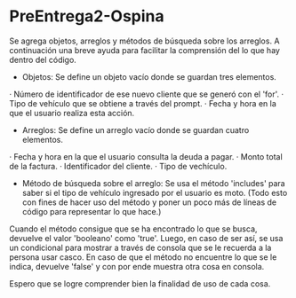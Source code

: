 # PreEntrega2-Ospina

Se agrega objetos, arreglos y métodos de búsqueda sobre los arreglos. A continuación una breve ayuda para facilitar la comprensión del lo que hay dentro del código.

- Objetos: Se define un objeto vacío donde se guardan tres elementos.

· Número de identificador de ese nuevo cliente que se generó con el 'for'.
· Tipo de vehículo que se obtiene a través del prompt.
· Fecha y hora en la que el usuario realiza esta acción.

- Arreglos: Se define un arreglo vacío donde se guardan cuatro elementos.

· Fecha y hora en la que el usuario consulta la deuda a pagar.
· Monto total de la factura.
· Identificador del cliente.
· Tipo de vechículo.

- Método de búsqueda sobre el arreglo: Se usa el método 'includes' para saber si el tipo de vehículo ingresado por el usuario es moto. (Todo esto con fines de hacer uso del método y poner un poco más de líneas de código para representar lo que hace.)

Cuando el método consigue que se ha encontrado lo que se busca, devuelve el valor 'booleano' como 'true'. Luego, en caso de ser así, se usa un condicional para mostrar a través de consola que se le recuerda a la persona usar casco. En caso de que el método no encuentre lo que se le indica, devuelve 'false' y con por ende muestra otra cosa en consola.

Espero que se logre comprender bien la finalidad de uso de cada cosa.
